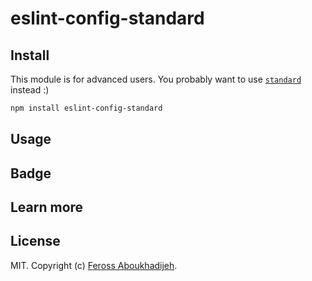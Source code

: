 # eslint-config-standard 

## Install

This module is for advanced users. You probably want to use [`standard`](http://standardjs.com) instead :)

```bash
npm install eslint-config-standard
```


## Usage

## Badge

## Learn more

## License


MIT. Copyright (c) [Feross Aboukhadijeh](http://feross.org).